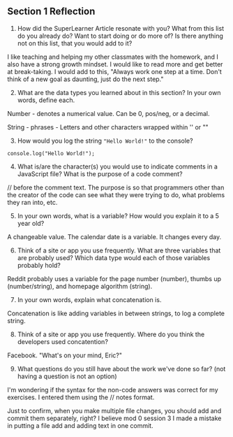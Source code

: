 ## Section 1 Reflection

1. How did the SuperLearner Article resonate with you? What from this list do you already do? Want to start doing or do more of? Is there anything not on this list, that you would add to it?

I like teaching and helping my other classmates with the homework, and I also have a strong growth mindset. I would like to read more and get better at break-taking. I would add to this, "Always work one step at a time. Don't think of a new goal as daunting, just do the next step."

2. What are the data types you learned about in this section? In your own words, define each.

Number - denotes a numerical value. Can be 0, pos/neg, or a decimal.

String - phrases - Letters and other characters wrapped within '' or ""

3. How would you log the string `"Hello World!"` to the console?

`console.log("Hello World!");`

4. What is/are the character(s) you would use to indicate comments in a JavaScript file? What is the purpose of a code comment?

// before the comment text. The purpose is so that programmers other than the creator of the code can see what they were trying to do, what problems they ran into, etc.

5. In your own words, what is a variable? How would you explain it to a 5 year old?

A changeable value. The calendar date is a variable. It changes every day.

6. Think of a site or app you use frequently. What are three variables that are probably used? Which data type would each of those variables probably hold?

Reddit probably uses a variable for the page number (number), thumbs up (number/string), and homepage algorithm (string).

7. In your own words, explain what concatenation is.

Concatenation is like adding variables in between strings, to log a complete string.

8. Think of a site or app you use frequently. Where do you think the developers used concatention?

Facebook. "What's on your mind, Eric?"

9. What questions do you still have about the work we've done so far? (not having a question is not an option)

I'm wondering if the syntax for the non-code answers was correct for my exercises. I entered them using the // notes format.

Just to confirm, when you make multiple file changes, you should add and commit them separately, right? I believe mod 0 session 3 I made a mistake in putting a file add and adding text in  one commit.
